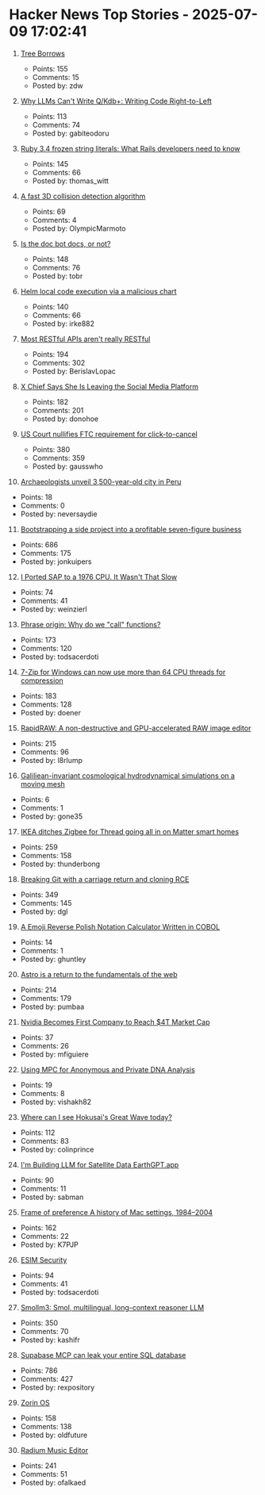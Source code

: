 # Hacker News Top Stories - 2025-07-09 17:02:41

1. [Tree Borrows](https://plf.inf.ethz.ch/research/pldi25-tree-borrows.html)
   - Points: 155
   - Comments: 15
   - Posted by: zdw

2. [Why LLMs Can't Write Q/Kdb+: Writing Code Right-to-Left](https://medium.com/@gabiteodoru/why-llms-cant-write-q-kdb-writing-code-right-to-left-ea6df68af443)
   - Points: 113
   - Comments: 74
   - Posted by: gabiteodoru

3. [Ruby 3.4 frozen string literals: What Rails developers need to know](https://www.prateekcodes.dev/ruby-34-frozen-string-literals-rails-upgrade-guide/)
   - Points: 145
   - Comments: 66
   - Posted by: thomas_witt

4. [A fast 3D collision detection algorithm](https://cairno.substack.com/p/improvements-to-the-separating-axis)
   - Points: 69
   - Comments: 4
   - Posted by: OlympicMarmoto

5. [Is the doc bot docs, or not?](https://www.robinsloan.com/lab/what-are-we-even-doing-here/)
   - Points: 148
   - Comments: 76
   - Posted by: tobr

6. [Helm local code execution via a malicious chart](https://github.com/helm/helm/security/advisories/GHSA-557j-xg8c-q2mm)
   - Points: 140
   - Comments: 66
   - Posted by: irke882

7. [Most RESTful APIs aren't really RESTful](https://florian-kraemer.net//software-architecture/2025/07/07/Most-RESTful-APIs-are-not-really-RESTful.html)
   - Points: 194
   - Comments: 302
   - Posted by: BerislavLopac

8. [X Chief Says She Is Leaving the Social Media Platform](https://www.nytimes.com/2025/07/09/technology/linda-yaccarino-x-steps-down.html)
   - Points: 182
   - Comments: 201
   - Posted by: donohoe

9. [US Court nullifies FTC requirement for click-to-cancel](https://arstechnica.com/tech-policy/2025/07/us-court-cancels-ftc-rule-that-would-have-made-canceling-subscriptions-easier/)
   - Points: 380
   - Comments: 359
   - Posted by: gausswho

10. [Archaeologists unveil 3,500-year-old city in Peru](https://www.bbc.co.uk/news/articles/c07dmx38kyeo)
   - Points: 18
   - Comments: 0
   - Posted by: neversaydie

11. [Bootstrapping a side project into a profitable seven-figure business](https://projectionlab.com/blog/we-reached-1m-arr-with-zero-funding)
   - Points: 686
   - Comments: 175
   - Posted by: jonkuipers

12. [I Ported SAP to a 1976 CPU. It Wasn't That Slow](https://github.com/oisee/zvdb-z80/blob/master/ZVDB-Z80-ABAP.md)
   - Points: 74
   - Comments: 41
   - Posted by: weinzierl

13. [Phrase origin: Why do we "call" functions?](https://quuxplusone.github.io/blog/2025/04/04/etymology-of-call/)
   - Points: 173
   - Comments: 120
   - Posted by: todsacerdoti

14. [7-Zip for Windows can now use more than 64 CPU threads for compression](https://www.7-zip.org/history.txt)
   - Points: 183
   - Comments: 128
   - Posted by: doener

15. [RapidRAW: A non-destructive and GPU-accelerated RAW image editor](https://github.com/CyberTimon/RapidRAW)
   - Points: 215
   - Comments: 96
   - Posted by: l8rlump

16. [Galiliean-invariant cosmological hydrodynamical simulations on a moving mesh](https://wwwmpa.mpa-garching.mpg.de/~volker/arepo/)
   - Points: 6
   - Comments: 1
   - Posted by: gone35

17. [IKEA ditches Zigbee for Thread going all in on Matter smart homes](https://www.theverge.com/smart-home/701697/ikea-matter-thread-new-products-new-smart-home-strategy)
   - Points: 259
   - Comments: 158
   - Posted by: thunderbong

18. [Breaking Git with a carriage return and cloning RCE](https://dgl.cx/2025/07/git-clone-submodule-cve-2025-48384)
   - Points: 349
   - Comments: 145
   - Posted by: dgl

19. [A Emoji Reverse Polish Notation Calculator Written in COBOL](https://github.com/ghuntley/cobol-emoji-rpn-calculator)
   - Points: 14
   - Comments: 1
   - Posted by: ghuntley

20. [Astro is a return to the fundamentals of the web](https://websmith.studio/blog/astro-is-a-developers-dream/)
   - Points: 214
   - Comments: 179
   - Posted by: pumbaa

21. [Nvidia Becomes First Company to Reach $4T Market Cap](https://www.cnbc.com/2025/07/09/nvidia-4-trillion.html)
   - Points: 37
   - Comments: 26
   - Posted by: mfiguiere

22. [Using MPC for Anonymous and Private DNA Analysis](https://vishakh.blog/2025/07/08/using-mpc-for-anonymous-and-private-dna-analysis/)
   - Points: 19
   - Comments: 8
   - Posted by: vishakh82

23. [Where can I see Hokusai's Great Wave today?](https://greatwavetoday.com/)
   - Points: 112
   - Comments: 83
   - Posted by: colinprince

24. [I'm Building LLM for Satellite Data EarthGPT.app](https://www.earthgpt.app/)
   - Points: 90
   - Comments: 11
   - Posted by: sabman

25. [Frame of preference A history of Mac settings, 1984–2004](https://aresluna.org/frame-of-preference/)
   - Points: 162
   - Comments: 22
   - Posted by: K7PJP

26. [ESIM Security](https://security-explorations.com/esim-security.html)
   - Points: 94
   - Comments: 41
   - Posted by: todsacerdoti

27. [Smollm3: Smol, multilingual, long-context reasoner LLM](https://huggingface.co/blog/smollm3)
   - Points: 350
   - Comments: 70
   - Posted by: kashifr

28. [Supabase MCP can leak your entire SQL database](https://www.generalanalysis.com/blog/supabase-mcp-blog)
   - Points: 786
   - Comments: 427
   - Posted by: rexpository

29. [Zorin OS](https://zorin.com/os/)
   - Points: 158
   - Comments: 138
   - Posted by: oldfuture

30. [Radium Music Editor](http://users.notam02.no/~kjetism/radium/)
   - Points: 241
   - Comments: 51
   - Posted by: ofalkaed


